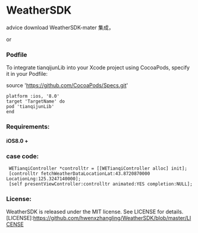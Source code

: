 # WeatherSDK

advice download WeatherSDK-mater 集成，

or



### Podfile ###

To integrate tianqijunLib into your Xcode project using CocoaPods, specify it in your Podfile:

source 'https://github.com/CocoaPods/Specs.git'

``` 
platform :ios, '8.0'
target 'TargetName' do
pod 'tianqijunLib'
end
```



### Requirements: ###

#### iOS8.0 + ####

### case code: ###

  ```
   WETianqiController *controlltr = [[WETianqiController alloc] init];
   [controlltr fetchWeatherDataLocationLat:43.8720870000 LocationLng:125.3247140000];
   [self presentViewController:controlltr animated:YES completion:NULL];
   ```

### License: ###

WeatherSDK is released under the MIT license. See LICENSE for details.
[LICENSE]:https://github.com/hwenxzhangling/WeatherSDK/blob/master/LICENSE


